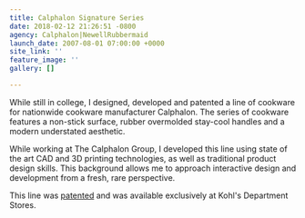 ```yaml
---
title: Calphalon Signature Series
date: 2018-02-12 21:26:51 -0800
agency: Calphalon|NewellRubbermaid
launch_date: 2007-08-01 07:00:00 +0000
site_link: ''
feature_image: ''
gallery: []

---
```

While still in college, I designed, developed and patented a line of cookware for nationwide cookware manufacturer Calphalon.  The series of cookware features a non-stick surface, rubber overmolded stay-cool handles and a modern understated aesthetic.

While working at The Calphalon Group, I developed this line using state of the art CAD and 3D printing technologies, as well as traditional product design skills.  This background allows me to approach interactive design and development from a fresh, rare perspective.

This line was [patented](http://bit.ly/bkZTA2) and was available exclusively at Kohl's Department Stores.
